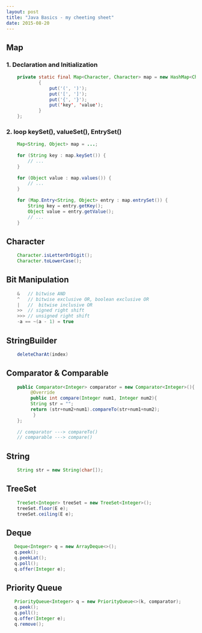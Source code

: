 ```yaml
---
layout: post
title: "Java Basics - my cheeting sheet"
date: 2015-08-20
---
```


## Map
### 1. Declaration and Initialization

```java
    private static final Map<Character, Character> map = new HashMap<Character, Character>(){
            {
                put('(', ')');
                put('[', ']');
                put('{', '}');
                put('key', 'value');
            }
    };
```
### 2. loop keySet(), valueSet(), EntrySet()
```java
    Map<String, Object> map = ...;
    
    for (String key : map.keySet()) {
        // ...
    }
    
    for (Object value : map.values()) {
        // ...
    }
    
    for (Map.Entry<String, Object> entry : map.entrySet()) {
        String key = entry.getKey();
        Object value = entry.getValue();
        // ...
    }
```
## Character
```java
    Character.isLetterOrDigit();
    Character.toLowerCase();
```

## Bit Manipulation
```java
    &   // bitwise AND
    ^   // bitwise exclusive OR, boolean exclusive OR 
    |   //  bitwise inclusive OR
    >>  // signed right shift
    >>> // unsigned right shift
    -a == ~(a - 1) = true
```

## StringBuilder

```java
    deleteCharAt(index)
```

## Comparator & Comparable
```java
    public Comparator<Integer> comparator = new Comparator<Integer>(){
         @Override
         public int compare(Integer num1, Integer num2){
         String str = "";
         return (str+num2+num1).compareTo(str+num1+num2);
          }
    };
    
    // comparator ---> compareTo()
    // comparable ---> compare()
```

## String
```java
    String str = new String(char[]);
```

## TreeSet
```java
    TreeSet<Integer> treeSet = new TreeSet<Integer>();
    treeSet.floor(E e);
    treeSet.ceiling(E e);
```
## Deque
```java
   Deque<Integer> q = new ArrayDeque<>();
   q.peek();
   q.peekLat();
   q.poll();
   q.offer(Integer e);
```
## Priority Queue
```java
   PriorityQueue<Integer> q = new PriorityQueue<>(k, comparator);
   q.peek();
   q.poll();
   q.offer(Integer e);
   q.remove();
```
